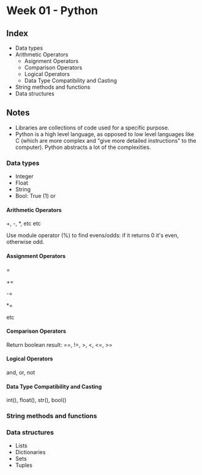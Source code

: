 # Week 01 - Python

## Index
- Data types
- Arithmetic Operators
    - Asignment Operators
    - Comparison Operators
    - Logical Operators
    - Data Type Compatibility and Casting
- String methods and functions
- Data structures

## Notes

- Libraries are collections of code used for a specific purpose.
- Python is a high level language, as opposed to low level languages like C (which are more complex and "give more detailed instructions" to the computer). Python abstracts a lot of the complexities.

### Data types
- Integer
- Float
- String
- Bool: True (1) or

#### Arithmetic Operators
+, -, *, etc etc

Use module operator (%) to find evens/odds: if it returns 0 it's even, otherwise odd.

#### Assignment Operators
=

+=

-=

*=

etc

#### Comparison Operators
Return boolean result: ==, !=, >, <, <=, >=

#### Logical Operators
and, or, not

#### Data Type Compatibility and Casting
int(), float(), str(), bool()

### String methods and functions

### Data structures
- Lists
- Dictionaries
- Sets
- Tuples

